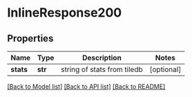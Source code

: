 # InlineResponse200


## Properties
Name | Type | Description | Notes
------------ | ------------- | ------------- | -------------
**stats** | **str** | string of stats from tiledb | [optional] 

[[Back to Model list]](../README.md#documentation-for-models) [[Back to API list]](../README.md#documentation-for-api-endpoints) [[Back to README]](../README.md)


